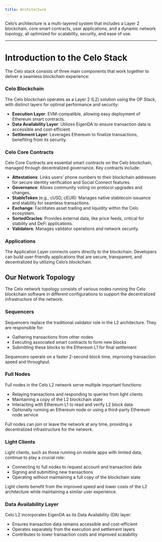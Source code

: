 ```yaml
---
title: Architecture
---
```


Celo’s architecture is a multi-layered system that includes a Layer 2 blockchain, core smart contracts, user applications, and a dynamic network topology, all optimized for scalability, security, and ease of use.

---

# Introduction to the Celo Stack

The Celo stack consists of three main components that work together to deliver a seamless blockchain experience:

### Celo Blockchain

The Celo blockchain operates as a Layer 2 (L2) solution using the OP Stack, with distinct layers for optimal performance and security:

- **Execution Layer**: EVM-compatible, allowing easy deployment of Ethereum smart contracts.
- **Data Availability Layer**: Utilizes EigenDA to ensure transaction data is accessible and cost-efficient.
- **Settlement Layer**: Leverages Ethereum to finalize transactions, benefiting from its security.

### Celo Core Contracts

Celo Core Contracts are essential smart contracts on the Celo blockchain, managed through decentralized governance. Key contracts include:

- **Attestations**: Links users' phone numbers to their blockchain addresses for secure identity verification and Social Connect features.
- **Governance**: Allows community voting on protocol upgrades and changes.
- **StableToken** (e.g., cUSD, cEUR): Manages native stablecoin issuance and stability for seamless transactions.
- **Exchange**: Facilitates asset trading and liquidity within the Celo ecosystem.
- **SortedOracles**: Provides external data, like price feeds, critical for stability and DeFi applications.
- **Validators**: Manages validator operations and network security.

### Applications

The Application Layer connects users directly to the blockchain. Developers can build user-friendly applications that are secure, transparent, and decentralized by utilizing Celo’s blockchain.

## Our Network Topology

The Celo network topology consists of various nodes running the Celo blockchain software in different configurations to support the decentralized infrastructure of the network.

### Sequencers

Sequencers replace the traditional validator role in the L2 architecture. They are responsible for:

- Gathering transactions from other nodes
- Executing associated smart contracts to form new blocks
- Submitting these blocks to the Ethereum L1 for final settlement

Sequencers operate on a faster 2-second block time, improving transaction speed and throughput.

### Full Nodes

Full nodes in the Celo L2 network serve multiple important functions:

- Relaying transactions and responding to queries from light clients
- Maintaining a copy of the L2 blockchain state
- Interacting with Ethereum L1 to read and verify L2 block data
- Optionally running an Ethereum node or using a third-party Ethereum node service

Full nodes can join or leave the network at any time, providing a decentralized infrastructure for the network.

### Light Clients

Light clients, such as those running on mobile apps with limited data, continue to play a crucial role:

- Connecting to full nodes to request account and transaction data
- Signing and submitting new transactions
- Operating without maintaining a full copy of the blockchain state

Light clients benefit from the improved speed and lower costs of the L2 architecture while maintaining a similar user experience.

### Data Availability Layer

Celo L2 incorporates EigenDA as its Data Availability (DA) layer:

- Ensures transaction data remains accessible and cost-efficient
- Operates separately from the execution and settlement layers
- Contributes to lower transaction costs and improved scalability
